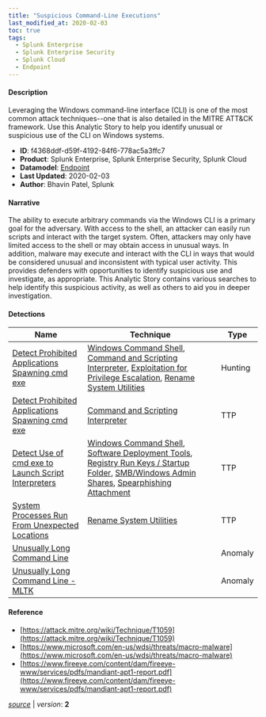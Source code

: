 ```yaml
---
title: "Suspicious Command-Line Executions"
last_modified_at: 2020-02-03
toc: true
tags:
  - Splunk Enterprise
  - Splunk Enterprise Security
  - Splunk Cloud
  - Endpoint
---
```


#### Description

Leveraging the Windows command-line interface (CLI) is one of the most common attack techniques--one that is also detailed in the MITRE ATT&CK framework. Use this Analytic Story to help you identify unusual or suspicious use of the CLI on Windows systems.

- **ID**: f4368ddf-d59f-4192-84f6-778ac5a3ffc7
- **Product**: Splunk Enterprise, Splunk Enterprise Security, Splunk Cloud
- **Datamodel**: [Endpoint](https://docs.splunk.com/Documentation/CIM/latest/User/Endpoint)
- **Last Updated**: 2020-02-03
- **Author**: Bhavin Patel, Splunk

#### Narrative

The ability to execute arbitrary commands via the Windows CLI is a primary goal for the adversary. With access to the shell, an attacker can easily run scripts and interact with the target system. Often, attackers may only have limited access to the shell or may obtain access in unusual ways. In addition, malware may execute and interact with the CLI in ways that would be considered unusual and inconsistent with typical user activity. This provides defenders with opportunities to identify suspicious use and investigate, as appropriate. This Analytic Story contains various searches to help identify this suspicious activity, as well as others to aid you in deeper investigation.

#### Detections

| Name        | Technique   | Type         |
| ----------- | ----------- |--------------|
| [Detect Prohibited Applications Spawning cmd exe](/endpoint/detect_prohibited_applications_spawning_cmd_exe/) | [Windows Command Shell](/tags/#windows-command-shell), [Command and Scripting Interpreter](/tags/#command-and-scripting-interpreter), [Exploitation for Privilege Escalation](/tags/#exploitation-for-privilege-escalation), [Rename System Utilities](/tags/#rename-system-utilities) | Hunting |
| [Detect Prohibited Applications Spawning cmd exe](/endpoint/detect_prohibited_applications_spawning_cmd_exe/) | [Command and Scripting Interpreter](/tags/#command-and-scripting-interpreter) | TTP |
| [Detect Use of cmd exe to Launch Script Interpreters](/endpoint/detect_use_of_cmd_exe_to_launch_script_interpreters/) | [Windows Command Shell](/tags/#windows-command-shell), [Software Deployment Tools](/tags/#software-deployment-tools), [Registry Run Keys / Startup Folder](/tags/#registry-run-keys-/-startup-folder), [SMB/Windows Admin Shares](/tags/#smb/windows-admin-shares), [Spearphishing Attachment](/tags/#spearphishing-attachment) | TTP |
| [System Processes Run From Unexpected Locations](/endpoint/system_processes_run_from_unexpected_locations/) | [Rename System Utilities](/tags/#rename-system-utilities) | TTP |
| [Unusually Long Command Line](/endpoint/unusually_long_command_line/) |  | Anomaly |
| [Unusually Long Command Line - MLTK](/endpoint/unusually_long_command_line_-_mltk/) |  | Anomaly |

#### Reference

* [https://attack.mitre.org/wiki/Technique/T1059](https://attack.mitre.org/wiki/Technique/T1059)
* [https://www.microsoft.com/en-us/wdsi/threats/macro-malware](https://www.microsoft.com/en-us/wdsi/threats/macro-malware)
* [https://www.fireeye.com/content/dam/fireeye-www/services/pdfs/mandiant-apt1-report.pdf](https://www.fireeye.com/content/dam/fireeye-www/services/pdfs/mandiant-apt1-report.pdf)



[*source*](https://github.com/splunk/security_content/tree/develop/stories/suspicious_command-line_executions.yml) \| *version*: **2**